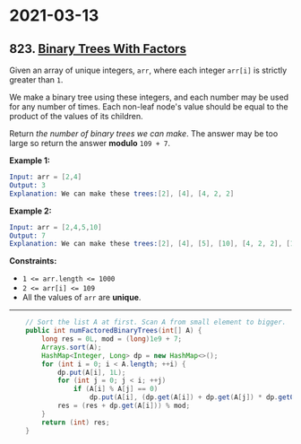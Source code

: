 # 2021-03-13

## 823. [Binary Trees With Factors](https://leetcode.com/problems/binary-trees-with-factors/)

Given an array of unique integers, `arr`, where each integer `arr[i]` is strictly greater than `1`.

We make a binary tree using these integers, and each number may be used for any number of times. Each non-leaf node's value should be equal to the product of the values of its children.

Return *the number of binary trees we can make*. The answer may be too large so return the answer **modulo** `109 + 7`.

**Example 1:**

```s
Input: arr = [2,4]
Output: 3
Explanation: We can make these trees:[2], [4], [4, 2, 2]
```

**Example 2:**

```s
Input: arr = [2,4,5,10]
Output: 7
Explanation: We can make these trees:[2], [4], [5], [10], [4, 2, 2], [10, 2, 5], [10, 5, 2].
```

**Constraints:**

- `1 <= arr.length <= 1000`
- `2 <= arr[i] <= 109`
- All the values of `arr` are **unique**.

---

```java
    // Sort the list A at first. Scan A from small element to bigger.
    public int numFactoredBinaryTrees(int[] A) {
        long res = 0L, mod = (long)1e9 + 7;
        Arrays.sort(A);
        HashMap<Integer, Long> dp = new HashMap<>();
        for (int i = 0; i < A.length; ++i) {
            dp.put(A[i], 1L);
            for (int j = 0; j < i; ++j)
                if (A[i] % A[j] == 0)
                    dp.put(A[i], (dp.get(A[i]) + dp.get(A[j]) * dp.getOrDefault(A[i] / A[j], 0L)) % mod);
            res = (res + dp.get(A[i])) % mod;
        }
        return (int) res;
    }
```
